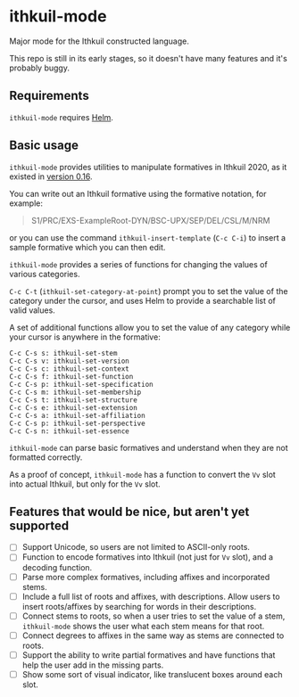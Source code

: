# ithkuil-mode
Major mode for the Ithkuil constructed language.

This repo is still in its early stages, so it doesn't have many features and it's probably buggy.

## Requirements

`ithkuil-mode` requires [Helm](https://emacs-helm.github.io/helm/).

## Basic usage

`ithkuil-mode` provides utilities to manipulate formatives in Ithkuil 2020, as it existed in [version 0.16](http://www.ithkuil.net/morpho-phonology_v_0_16.pdf).

You can write out an Ithkuil formative using the formative notation, for example:

> S1/PRC/EXS-ExampleRoot-DYN/BSC-UPX/SEP/DEL/CSL/M/NRM

or you can use the command `ithkuil-insert-template` (`C-c C-i`) to insert a sample formative which you can then edit.

`ithkuil-mode` provides a series of functions for changing the values of various categories.

`C-c C-t` (`ithkuil-set-category-at-point`) prompt you to set the value of the category under the cursor, and uses Helm to provide a searchable list of valid values.

A set of additional functions allow you to set the value of any category while your cursor is anywhere in the formative:

    C-c C-s s: ithkuil-set-stem
    C-c C-s v: ithkuil-set-version
    C-c C-s c: ithkuil-set-context
    C-c C-s f: ithkuil-set-function
    C-c C-s p: ithkuil-set-specification
    C-c C-s m: ithkuil-set-membership
    C-c C-s t: ithkuil-set-structure
    C-c C-s e: ithkuil-set-extension
    C-c C-s a: ithkuil-set-affiliation
    C-c C-s p: ithkuil-set-perspective
    C-c C-s n: ithkuil-set-essence

`ithkuil-mode` can parse basic formatives and understand when they are not formatted correctly.

As a proof of concept, `ithkuil-mode` has a function to convert the `Vv` slot into actual Ithkuil, but only for the `Vv` slot.

[](assets/ithkuil-mode-screenshot.png)

## Features that would be nice, but aren't yet supported

- [ ] Support Unicode, so users are not limited to ASCII-only roots.
- [ ] Function to encode formatives into Ithkuil (not just for `Vv` slot), and a decoding function.
- [ ] Parse more complex formatives, including affixes and incorporated stems.
- [ ] Include a full list of roots and affixes, with descriptions. Allow users to insert roots/affixes by searching for words in their descriptions.
- [ ] Connect stems to roots, so when a user tries to set the value of a stem, `ithkuil-mode` shows the user what each stem means for that root.
- [ ] Connect degrees to affixes in the same way as stems are connected to roots.
- [ ] Support the ability to write partial formatives and have functions that help the user add in the missing parts.
- [ ] Show some sort of visual indicator, like translucent boxes around each slot.

